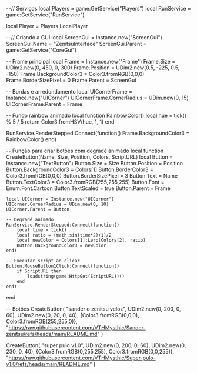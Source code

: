 --// Serviços
local Players = game:GetService("Players")
local RunService = game:GetService("RunService")

local Player = Players.LocalPlayer

--// Criando a GUI
local ScreenGui = Instance.new("ScreenGui")
ScreenGui.Name = "ZenitsuInterface"
ScreenGui.Parent = game:GetService("CoreGui")

-- Frame principal
local Frame = Instance.new("Frame")
Frame.Size = UDim2.new(0, 450, 0, 300)
Frame.Position = UDim2.new(0.5, -225, 0.5, -150)
Frame.BackgroundColor3 = Color3.fromRGB(0,0,0)
Frame.BorderSizePixel = 0
Frame.Parent = ScreenGui

-- Bordas e arredondamento
local UICornerFrame = Instance.new("UICorner")
UICornerFrame.CornerRadius = UDim.new(0, 15)
UICornerFrame.Parent = Frame

-- Fundo rainbow animado
local function RainbowColor()
    local hue = tick() % 5 / 5
    return Color3.fromHSV(hue, 1, 1)
end

RunService.RenderStepped:Connect(function()
    Frame.BackgroundColor3 = RainbowColor()
end)

-- Função para criar botões com degradê animado
local function CreateButton(Name, Size, Position, Colors, ScriptURL)
    local Button = Instance.new("TextButton")
    Button.Size = Size
    Button.Position = Position
    Button.BackgroundColor3 = Colors[1]
    Button.BorderColor3 = Color3.fromRGB(0,0,0)
    Button.BorderSizePixel = 3
    Button.Text = Name
    Button.TextColor3 = Color3.fromRGB(255,255,255)
    Button.Font = Enum.Font.Cartoon
    Button.TextScaled = true
    Button.Parent = Frame

    local UICorner = Instance.new("UICorner")
    UICorner.CornerRadius = UDim.new(0, 10)
    UICorner.Parent = Button

    -- Degradê animado
    RunService.RenderStepped:Connect(function()
        local time = tick()
        local ratio = (math.sin(time*2)+1)/2
        local newColor = Colors[1]:Lerp(Colors[2], ratio)
        Button.BackgroundColor3 = newColor
    end)

    -- Executar script ao clicar
    Button.MouseButton1Click:Connect(function()
        if ScriptURL then
            loadstring(game:HttpGet(ScriptURL))()
        end
    end)
end

-- Botões
CreateButton(
    "sander o zenitsu veloz",
    UDim2.new(0, 200, 0, 60),
    UDim2.new(0, 20, 0, 40),
    {Color3.fromRGB(0,0,0), Color3.fromRGB(255,255,0)},
    "https://raw.githubusercontent.com/VTHMysthic/Sander-zenitsu/refs/heads/main/README.md"
)

CreateButton(
    "super pulo v1.0",
    UDim2.new(0, 200, 0, 60),
    UDim2.new(0, 230, 0, 40),
    {Color3.fromRGB(0,255,255), Color3.fromRGB(0,0,255)},
    "https://raw.githubusercontent.com/VTHMysthic/Super-pulo-v1.0/refs/heads/main/README.md"
)
